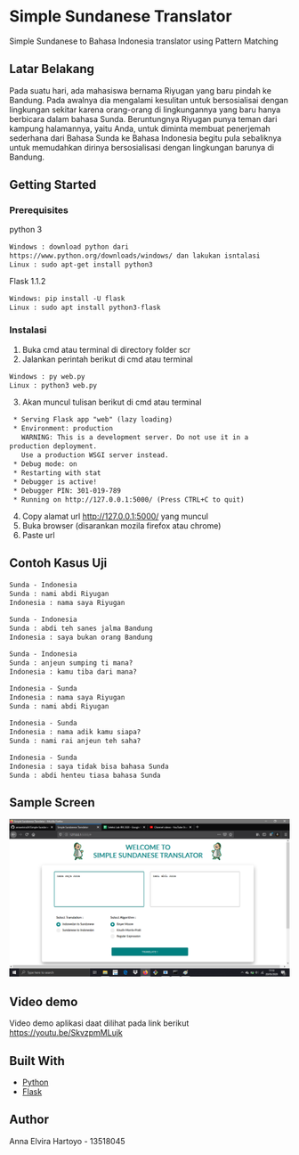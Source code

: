 # Simple Sundanese Translator
Simple Sundanese to Bahasa Indonesia translator using Pattern Matching

## Latar Belakang
Pada suatu hari, ada mahasiswa bernama Riyugan yang baru pindah ke Bandung. Pada awalnya dia mengalami kesulitan untuk bersosialisai dengan lingkungan sekitar karena orang-orang di lingkungannya yang baru hanya berbicara dalam bahasa Sunda. Beruntungnya Riyugan punya teman dari kampung halamannya, yaitu Anda, untuk diminta membuat penerjemah sederhana dari Bahasa Sunda ke Bahasa Indonesia begitu pula sebaliknya untuk memudahkan dirinya bersosialisasi dengan lingkungan barunya di Bandung.

## Getting Started
### Prerequisites
python 3
```
Windows : download python dari https://www.python.org/downloads/windows/ dan lakukan isntalasi
Linux : sudo apt-get install python3
```

Flask 1.1.2
```
Windows: pip install -U flask
Linux : sudo apt install python3-flask
```

### Instalasi
1. Buka cmd atau terminal di directory folder scr
2. Jalankan perintah berikut di cmd atau terminal
```
Windows : py web.py
Linux : python3 web.py
```
3. Akan muncul tulisan berikut di cmd atau terminal
```
 * Serving Flask app "web" (lazy loading)
 * Environment: production
   WARNING: This is a development server. Do not use it in a production deployment.
   Use a production WSGI server instead.
 * Debug mode: on
 * Restarting with stat
 * Debugger is active!
 * Debugger PIN: 301-019-789
 * Running on http://127.0.0.1:5000/ (Press CTRL+C to quit)
 ```
4. Copy alamat url http://127.0.0.1:5000/ yang muncul 
5. Buka browser (disarankan mozila firefox atau chrome)
6. Paste url

## Contoh Kasus Uji
```
Sunda - Indonesia
Sunda : nami abdi Riyugan
Indonesia : nama saya Riyugan
```

```
Sunda - Indonesia
Sunda : abdi teh sanes jalma Bandung
Indonesia : saya bukan orang Bandung
```

```
Sunda - Indonesia
Sunda : anjeun sumping ti mana?
Indonesia : kamu tiba dari mana?
```

```
Indonesia - Sunda
Indonesia : nama saya Riyugan
Sunda : nami abdi Riyugan
```

```
Indonesia - Sunda
Indonesia : nama adik kamu siapa?
Sunda : nami rai anjeun teh saha?
```

```
Indonesia - Sunda
Indonesia : saya tidak bisa bahasa Sunda
Sunda : abdi henteu tiasa bahasa Sunda
```

## Sample Screen
<img src="sample1.png"/>

## Video demo
Video demo aplikasi daat dilihat pada link berikut
https://youtu.be/SkvzpmMLujk 


## Built With
* [Python](https://docs.python.org/3/)
* [Flask](https://pypi.org/project/Flask/)

## Author
Anna Elvira Hartoyo - 13518045
